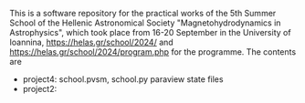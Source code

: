 This is a software repository for the practical works of the 5th Summer School of the Hellenic Astronomical Society "Magnetohydrodynamics in Astrophysics",
which took place from 16-20 September in the University of Ioannina, https://helas.gr/school/2024/  and  https://helas.gr/school/2024/program.php for the programme.
The contents are 
- project4: school.pvsm, school.py paraview state files
- project2: 
